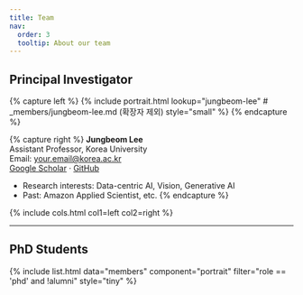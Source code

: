 ```yaml
---
title: Team
nav:
  order: 3
  tooltip: About our team
---
```

## Principal Investigator

{% capture left %}
  {%
    include portrait.html
    lookup="jungbeom-lee"   # _members/jungbeom-lee.md (확장자 제외)
    style="small"
  %}
{% endcapture %}

{% capture right %}
**Jungbeom Lee**  
Assistant Professor, Korea University  
Email: your.email@korea.ac.kr  
[Google Scholar](/) · [GitHub](/)

- Research interests: Data-centric AI, Vision, Generative AI  
- Past: Amazon Applied Scientist, etc.
{% endcapture %}

{%
  include cols.html
  col1=left
  col2=right
%}

---

## PhD Students

{%
  include list.html
  data="members"
  component="portrait"
  filter="role == 'phd' and !alumni"
  style="tiny"
%}
